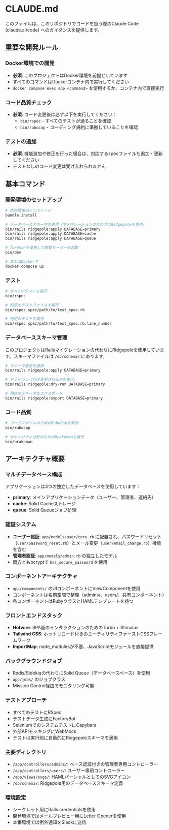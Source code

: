 # CLAUDE.md

このファイルは、このリポジトリでコードを扱う際のClaude Code (claude.ai/code) へのガイダンスを提供します。

## 重要な開発ルール

### Docker環境での開発

- **必須**: このプロジェクトはDocker環境を前提としています
- すべてのコマンドはDockerコンテナ内で実行してください
- `docker compose exec app <command>` を使用するか、コンテナ内で直接実行

### コード品質チェック

- **必須**: コード変更後は必ず以下を実行してください：
  - `bin/rspec` - すべてのテストが通ることを確認
  - `bin/rubocop` - コーディング規約に準拠していることを確認

### テストの追加

- **必須**: 機能追加や修正を行った場合は、対応するspecファイルも追加・更新してください
- テストなしのコード変更は受け入れられません

## 基本コマンド

### 開発環境のセットアップ

```bash
# 依存関係のインストール
bundle install

# データベーススキーマの適用（マイグレーションの代わりにRidgepoleを使用）
bin/rails ridgepole:apply DATABASE=primary
bin/rails ridgepole:apply DATABASE=cache
bin/rails ridgepole:apply DATABASE=queue

# foremanを使用して開発サーバーを起動
bin/dev

# またはDockerで
docker compose up
```

### テスト

```bash
# すべてのテストを実行
bin/rspec

# 特定のテストファイルを実行
bin/rspec spec/path/to/test_spec.rb

# 特定のテストを実行
bin/rspec spec/path/to/test_spec.rb:line_number
```

### データベーススキーマ管理

このプロジェクトはRailsマイグレーションの代わりにRidgepoleを使用しています。スキーマファイルは `/db/schema/` にあります。

```bash
# スキーマ変更の適用
bin/rails ridgepole:apply DATABASE=primary

# ドライラン（何が変更されるかを表示）
bin/rails ridgepole:dry-run DATABASE=primary

# 現在のスキーマをエクスポート
bin/rails ridgepole:export DATABASE=primary
```

### コード品質

```bash
# コードスタイルのためのRuboCopを実行
bin/rubocop

# セキュリティ分析のためのBrakemanを実行
bin/brakeman
```

## アーキテクチャ概要

### マルチデータベース構成

アプリケーションは3つの独立したデータベースを使用しています：

- **primary**: メインアプリケーションデータ（ユーザー、管理者、連絡先）
- **cache**: Solid Cacheストレージ
- **queue**: Solid Queueジョブ処理

### 認証システム

- **ユーザー認証**: `app/models/user/core.rb` に配置され、パスワードリセット（`user/password_reset.rb`）とメール変更（`user/email_change.rb`）機能を含む
- **管理者認証**: `app/models/admin.rb` の独立したモデル
- 両方ともbcryptで `has_secure_password` を使用

### コンポーネントアーキテクチャ

- `app/components/` のUIコンポーネントにViewComponentを使用
- コンポーネントは名前空間で整理（admins/、users/、共有コンポーネント）
- 各コンポーネントはRubyクラスとHAMLテンプレートを持つ

### フロントエンドスタック

- **Hotwire**: SPA風のインタラクションのためのTurbo + Stimulus
- **Tailwind CSS**: ホットリロード付きのユーティリティファーストCSSフレームワーク
- **ImportMap**: node_modulesが不要、JavaScriptモジュールを直接提供

### バックグラウンドジョブ

- Redis/Sidekiqの代わりにSolid Queue（データベースベース）を使用
- `app/jobs/` のジョブクラス
- Mission Control経由でモニタリング可能

### テストアプローチ

- すべてのテストにRSpec
- テストデータ生成にFactoryBot
- SeleniumでのシステムテストにCapybara
- 外部APIモッキングにWebMock
- テストは実行前に自動的にRidgepoleスキーマを適用

### 主要ディレクトリ

- `/app/controllers/admins/`: ベース認証付きの管理者専用コントローラー
- `/app/controllers/users/`: ユーザー専用コントローラー
- `/app/views/svgs/`: HAMLパーシャルとしてのSVGアイコン
- `/db/schema/`: Ridgepole用のデータベーススキーマ定義

### 環境設定

- シークレット用にRails credentialsを使用
- 開発環境ではメールプレビュー用にLetter Openerを使用
- 本番環境では例外通知をSlackに送信
